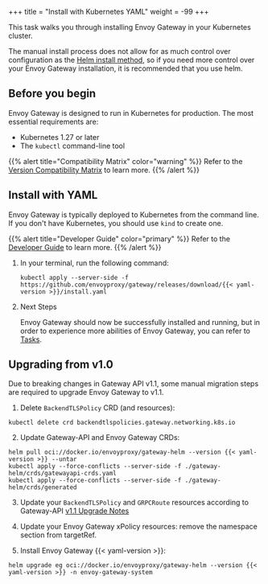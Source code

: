 +++
title = "Install with Kubernetes YAML"
weight = -99
+++

This task walks you through installing Envoy Gateway in your Kubernetes cluster.

The manual install process does not allow for as much control over configuration
as the [Helm install method](./install-helm), so if you need more control over your Envoy Gateway
installation, it is recommended that you use helm.

## Before you begin

Envoy Gateway is designed to run in Kubernetes for production. The most essential requirements are:

* Kubernetes 1.27 or later
* The `kubectl` command-line tool

{{% alert title="Compatibility Matrix" color="warning" %}}
Refer to the [Version Compatibility Matrix](/news/releases/matrix) to learn more.
{{% /alert %}}

## Install with YAML

Envoy Gateway is typically deployed to Kubernetes from the command line. If you don't have Kubernetes, you should use `kind` to create one.

{{% alert title="Developer Guide" color="primary" %}}
Refer to the [Developer Guide](../../contributions/develop) to learn more.
{{% /alert %}}

1. In your terminal, run the following command:

    ```shell
    kubectl apply --server-side -f https://github.com/envoyproxy/gateway/releases/download/{{< yaml-version >}}/install.yaml
    ```

2. Next Steps

   Envoy Gateway should now be successfully installed and running, but in order to experience more abilities of Envoy Gateway, you can refer to [Tasks](/latest/tasks).

## Upgrading from v1.0

Due to breaking changes in Gateway API v1.1, some manual migration steps are required to upgrade Envoy Gateway to v1.1.

1. Delete `BackendTLSPolicy` CRD (and resources):

```shell
kubectl delete crd backendtlspolicies.gateway.networking.k8s.io
```

2. Update Gateway-API and Envoy Gateway CRDs:

```shell
helm pull oci://docker.io/envoyproxy/gateway-helm --version {{< yaml-version >}} --untar
kubectl apply --force-conflicts --server-side -f ./gateway-helm/crds/gatewayapi-crds.yaml
kubectl apply --force-conflicts --server-side -f ./gateway-helm/crds/generated
```

3. Update your `BackendTLSPolicy` and `GRPCRoute` resources according to Gateway-API [v1.1 Upgrade Notes](https://gateway-api.sigs.k8s.io/guides/#v11-upgrade-notes)

4. Update your Envoy Gateway xPolicy resources: remove the namespace section from targetRef.

5. Install Envoy Gateway {{< yaml-version >}}:

```shell
helm upgrade eg oci://docker.io/envoyproxy/gateway-helm --version {{< yaml-version >}} -n envoy-gateway-system
```
